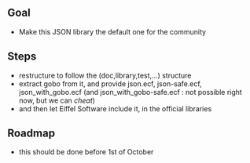 ## Goal ##
- Make this JSON library the default one for the community

## Steps ##
- restructure to follow the (doc,library,test,...) structure
- extract gobo from it, and provide json.ecf, json-safe.ecf, json_with_gobo.ecf (and json_with_gobo-safe.ecf : not possible right now, but we can _cheat_)
- and then let Eiffel Software include it, in the official libraries

## Roadmap ##
- this should be done before 1st of October